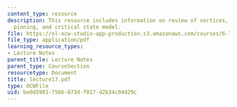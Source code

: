 ```yaml
---
content_type: resource
description: This resource includes information on review of vortices, flux flow,
  pinning, and critical state model.
file: https://ol-ocw-studio-app-production.s3.amazonaws.com/courses/6-763-applied-superconductivity-fall-2005/be0d5901756b873df017d2b34c94d29c_lecture17.pdf
file_type: application/pdf
learning_resource_types:
- Lecture Notes
parent_title: Lecture Notes
parent_type: CourseSection
resourcetype: Document
title: lecture17.pdf
type: OCWFile
uid: be0d5901-756b-873d-f017-d2b34c94d29c
---
```

